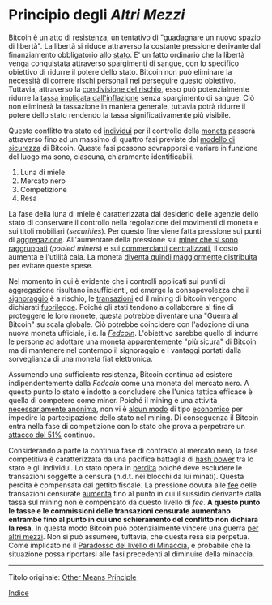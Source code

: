# Principio degli _Altri Mezzi_



Bitcoin è un [atto di resistenza](ch004-axiom-of-resistance.md), un tentativo di "guadagnare un nuovo spazio di libertà". La libertà si riduce attraverso la costante pressione derivante dal finanziamento obbligatorio allo [stato](ch101-glossary.md#stato). E' un fatto ordinario che la libertà venga conquistata attraverso spargimenti di sangue, con lo specifico obiettivo di ridurre il potere dello stato. Bitcoin non può eliminare la necessità di correre rischi personali nel perseguire questo obiettivo. Tuttavia, attraverso la [condivisione del rischio](ch016-risk-sharing-principle.md), esso può potenzialmente ridurre la [tassa implicata dall'inflazione](https://it.wikipedia.org/wiki/Signoraggio) senza spargimento di sangue. Ciò non eliminerà la tassazione in maniera generale, tuttavia potrà ridurre il potere dello stato rendendo la tassa significativamente più visibile.

Questo conflitto tra stato ed [individui](ch101-glossary.md#persona) per il controllo della [moneta](ch005-money-taxonomy.md) passerà attraverso fino ad un massimo di quattro fasi previste dal [modello di sicurezza](ch035-qualitative-security-model.md) di Bitcoin. Queste fasi possono sovrapporsi e variare in funzione del luogo ma sono, ciascuna, chiaramente identificabili.

1. Luna di miele
2. Mercato nero
3. Competizione
4. Resa

La fase della luna di miele è caratterizzata dal desiderio delle agenzie dello stato di conservare il controllo nella regolazione dei movimenti di moneta e sui titoli mobiliari (_securities_). Per questo fine viene fatta pressione sui punti di [aggregazione]().  All'aumentare della pressione sui [miner che si sono raggruppati](ch101-glossary.md#raggruppamento-pooling) (_pooled miners_) e sui [commercianti](ch101-glossary.md#commerciante) [centralizzati](ch101-glossary.md#centralizzazione), il costo aumenta e l'utilità cala. La moneta [diventa quindi maggiormente distribuita](ch033-threat-level-paradox.md) per evitare queste spese.

Nel momento in cui è evidente che i controlli applicati sui punti di aggregazione risultano insufficienti, ed emerge la consapevolezza che il [signoraggio]() è a rischio, le [transazioni](ch101-glossary.md#transazione) ed il mining di bitcoin vengono dichiarati [fuorilegge](ch088-hearn-error.md). Poiché gli stati tendono a collaborare al fine di proteggere le loro monete, questa potrebbe diventare una "Guerra al Bitcoin" su scala globale. Ciò potrebbe coincidere con l'adozione di una nuova moneta ufficiale, i.e. la [_Fedcoin_](ch087-fedcoin-objectives.md). L'obiettivo sarebbe quello di indurre le persone ad adottare una moneta apparentemente "più sicura" di Bitcoin ma di mantenere nel contempo il signoraggio e i vantaggi portati dalla sorveglianza di una moneta fiat elettronica.

Assumendo una sufficiente resistenza, Bitcoin continua ad esistere indipendentemente dalla _Fedcoin_ come una moneta del mercato nero. A questo punto lo stato è indotto a concludere che l'unica tattica efficace è quella di competere come miner. Poiché il mining è una attività [necessariamente anonima](ch023-public-data-principle.md), non vi è [alcun modo](ch073-proof-of-work-fallacy.md) di tipo [economico](ch101-glossary.md#economia) per impedire la partecipazione dello stato nel mining. Di conseguenza il Bitcoin entra nella fase di competizione con lo stato che prova a perpetrare un [attacco del 51%](ch101-glossary.md#maggioranza-dellhash-power) continuo.

Considerando a parte la continua fase di contrasto al mercato nero, la fase competitiva è caratterizzata da una pacifica battaglia di [hash power](ch101-glossary.md#hash-power) tra lo stato e gli individui. Lo stato opera in [perdita](ch101-glossary.md#perdita) poiché deve escludere le transazioni soggette a censura (n.d.t. nei blocchi da lui minati). Questa perdita è compensata dal gettito fiscale. La pressione dovuta alle [fee](ch101-glossary.md#commissioni-di-transazione-fee) delle transazioni censurate [aumenta](ch028-censorship-resistance-property.md) fino al punto in cui il sussidio derivante dalla tassa sul mining non è compensato da questo livello di _fee_. **A questo punto le tasse e le commissioni delle transazioni censurate aumentano entrambe fino al punto in cui uno schieramento del conflitto non dichiara la resa.** In questa modo Bitcoin può potenzialmente vincere una guerra [per altri mezzi](https://it.wikiquote.org/wiki/Carl_von_Clausewitz). Non si può assumere, tuttavia, che questa resa sia perpetua. Come implicato ne il [Paradosso del livello di Minaccia](ch033-threat-level-paradox.md), è probabile che la situazione possa riportarsi alle fasi precedenti al diminuire della minaccia.

---

Titolo originale: [Other Means Principle](https://github.com/libbitcoin/libbitcoin-system/wiki/Other-Means-Principle)

[Indice](/README.md)

